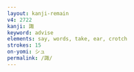 ```yaml
---
layout: kanji-remain
v4: 2722
kanji: 諏
keyword: advise
elements: say, words, take, ear, crotch
strokes: 15
on-yomi: シュ
permalink: /諏/
---
```






